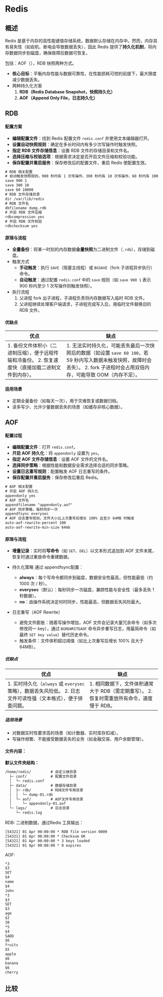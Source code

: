 # Redis

## 概述

Redis 是基于内存的高性能键值存储系统，数据默认存储在内存中。然而，内存具有易失性（如宕机、断电会导致数据丢失），因此 Redis 提供了**持久化机制**，将内存数据同步到磁盘，确保故障后数据可恢复。

包括：AOF（），RDB 快照两种方式。

- **核心目标**：平衡内存性能与数据可靠性，在性能损耗可控的前提下，最大限度减少数据丢失。
- 两种持久化方案
  1. **RDB（Redis Database Snapshot，快照持久化）**
  2. **AOF（Append Only File，日志持久化）**

## RDB 

#### **配置方案**

- **编辑配置文件**：找到 Redis 配置文件 `redis.conf` 并使用文本编辑器打开。
- **设置自动快照规则**：确定在多长时间内有多少次写操作时触发快照。
- **指定 RDB 文件存储信息**：设置 RDB 文件的存储目录和文件名。
- **选择压缩与校验选项**：根据需求决定是否开启文件压缩和校验功能。
- **保存配置并重启服务**：保存修改后的配置文件，重启 Redis 使配置生效。

```txt
# RDB 相关配置
# 自动触发快照规则，900 秒内有 1 次写操作、300 秒内有 10 次写操作、60 秒内有 10000 次写操作时触发
save 900 1
save 300 10
save 60 10000
# RDB 文件存储目录
dir /var/lib/redis
# RDB 文件名
dbfilename dump.rdb
# 开启 RDB 文件压缩
rdbcompression yes
# 开启 RDB 文件校验
rdbchecksum yes
```





#### **原理与流程**

- **全量备份**：将某一时刻的内存数据**全量快照**为二进制文件（`.rdb`），存储到磁盘。
- 触发方式
  - **手动触发**：执行 `SAVE`（阻塞主线程）或 `BGSAVE`（fork 子进程异步执行）命令。
  - **自动触发**：通过配置 `redis.conf` 中的 `save` 规则（如 `save 900 1` 表示 900 秒内至少 1 次写操作则触发快照）。
- 执行流程
  1. 父进程 fork 出子进程，子进程负责将内存数据写入临时 RDB 文件。
  2. 父进程继续处理客户端请求，子进程完成写入后，用临时文件替换旧的 RDB 文件。

#### **优缺点**

| **优点**                                                     | **缺点**                                                     |
| ------------------------------------------------------------ | ------------------------------------------------------------ |
| 1. 备份文件体积小（二进制压缩），便于远程传输和冷备份。 2. 恢复速度快（直接加载二进制文件到内存）。 | 1. 无法实时持久化，可能丢失最后一次快照后的数据（如设置 `save 60 100`，若 59 秒内写入数据未触发快照，故障时会丢失）。 2. fork 子进程时会占用双倍内存，可能导致 OOM（内存不足）。 |

#### **适用场景**

- 定期全量备份（如每天一次），用于灾难恢复或数据归档。
- 读多写少、允许少量数据丢失的场景（如缓存非核心数据）。

## AOF

#### 配置过程

- **编辑配置文件**：打开 `redis.conf`。
- **开启 AOF 持久化**：将 `appendonly` 设置为 `yes`。
- **指定 AOF 文件存储信息**：设置 AOF 文件的文件名。
- **选择同步策略**：根据性能和数据安全需求选择合适的同步策略。
- **设置日志重写规则**：配置触发 AOF 日志重写的条件。
- **保存配置并重启服务**：保存修改后重启 Redis。

```txt
# AOF 相关配置
# 开启 AOF 持久化
appendonly yes
# AOF 文件名
appendfilename "appendonly.aof"
# AOF 同步策略，每秒同步一次
appendfsync everysec
# AOF 日志重写规则，文件大小比上次重写后增长 100% 且至少 64MB 时触发
auto-aof-rewrite-percent 100
auto-aof-rewrite-min-size 64mb
```

#### **原理与流程**

- **增量记录**：实时将**写命令**（如 `SET`、`DEL`）以文本形式追加到 AOF 文件末尾，恢复时通过重放命令重建数据。

- 持久化策略
  通过 appendfsync配置：
  - **always**：每个写命令都同步到磁盘，数据安全性最高，但性能最低（约 1000 次 / 秒）。
  - **everysec**（默认）：每秒同步一次磁盘，兼顾性能与安全性（最多丢失 1 秒数据）。
  - **no**：由操作系统决定何时同步，性能最高，但数据丢失风险最大。
  
- 日志重写（AOF Rewrite）

  - 避免文件膨胀：随着写操作增加，AOF 文件会记录大量冗余命令（如多次修改同一 key），通过 `BGREWRITEAOF` 命令异步重写日志，用最简命令（如最终 `SET key value`）替代历史命令。
  - 触发条件：文件体积超过阈值（如比上次重写后增长 100% 且大于 64MB）。

##### **优缺点**

| **优点**                                                     | **缺点**                                                     |
| ------------------------------------------------------------ | ------------------------------------------------------------ |
| 1. 实时持久化（`always` 或 `everysec` 策略），数据丢失风险低。 2. 日志文件可读性强（文本格式），便于排查问题。 | 1. 相同数据下，文件体积通常大于 RDB（需定期重写）。 2. 恢复时需重放所有命令，速度慢于 RDB。 |

##### **适用场景**

- 对数据实时性要求高的场景（如计数器、实时库存扣减）。
- 写操作频繁、不能接受数据丢失的业务（如金融交易、用户余额管理）。



#### 文件内容：

**默认文件夹结构：**

```txt
/home/redis/         # 自定义根目录
  ├─ conf/           # 配置文件目录
  │  └─ redis.conf  
  ├─ data/           # 数据存储目录
  │  ├─ rdb/         # RDB文件专用目录
  │  │  └─ dump-01.rdb
  │  └─ aof/         # AOF文件专用目录
  │     └─ appendonly-01.aof
  └─ logs/           # 日志目录
     └─ redis.log
```

RDB:
二进制数据，通过Redis 工具输出：

```txt
[54321] 01 Apr 00:00:00 * RDB file version 0009
[54321] 01 Apr 00:00:00 * Checksum OK
[54321] 01 Apr 00:00:00 * 3 keys loaded
[54321] 01 Apr 00:00:00 * 0 expires
```





AOF: 

```txt
*3
$3
SET
$4
name
$4
John
*3
$3
SET
$3
age
$2
30
*5
$4
SADD
$6
fruits
$5
apple
$6
banana
$6
cherry
```



## 比较

